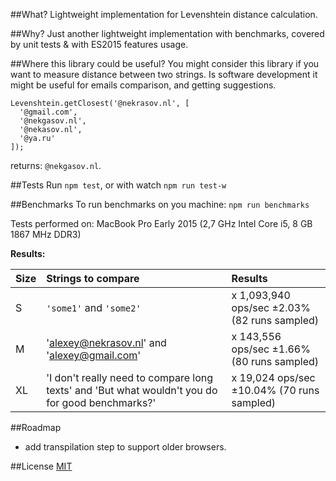 ##What?
Lightweight implementation for Levenshtein distance calculation.

##Why?
Just another lightweight implementation with benchmarks, covered by unit tests & with ES2015 features usage.

##Where this library could be useful?
You might consider this library if you want to measure distance between two strings. Is software development it might be useful for emails comparison, and getting suggestions.

```
Levenshtein.getClosest('@nekrasov.nl', [
  '@gmail.com',
  '@nekgasov.nl',
  '@nekasov.nl',
  '@ya.ru'
]);
```

returns: `@nekgasov.nl`.

##Tests
Run `npm test`, or with watch `npm run test-w`

##Benchmarks
To run benchmarks on you machine: `npm run benchmarks`

Tests performed on: MacBook Pro Early 2015 (2,7 GHz Intel Core i5, 8 GB 1867 MHz DDR3)

**Results:**

| Size | Strings to compare | Results |
| :---- | :--- | :--- |
| S | `'some1'` and `'some2'` | x 1,093,940 ops/sec ±2.03% (82 runs sampled) |
| M | 'alexey@nekrasov.nl' and 'alexey@gmail.com' | x 143,556 ops/sec ±1.66% (80 runs sampled) |
| XL | 'I don\'t really need to compare long texts' and 'But what wouldn\'t you do for good benchmarks?' | x 19,024 ops/sec ±10.04% (70 runs sampled) |

##Roadmap
- add transpilation step to support older browsers.

##License
[MIT](https://opensource.org/licenses/MIT)
